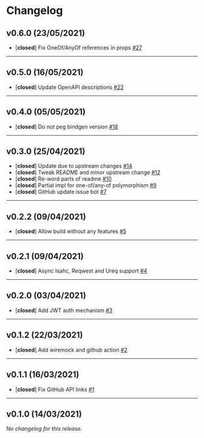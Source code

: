 # Changelog

## v0.6.0 (23/05/2021)
- [**closed**] Fix OneOf/AnyOf references in props [#27](https://github.com/fussybeaver/roctogen/pull/27)

---

## v0.5.0 (16/05/2021)
- [**closed**] Update OpenAPI descriptions [#22](https://github.com/fussybeaver/roctogen/pull/22)

---

## v0.4.0 (05/05/2021)
- [**closed**] Do not peg bindgen version [#18](https://github.com/fussybeaver/roctogen/pull/18)

---

## v0.3.0 (25/04/2021)
- [**closed**] Update due to upstream changes [#14](https://github.com/fussybeaver/roctogen/pull/14)
- [**closed**] Tweak README and minor upstream change [#12](https://github.com/fussybeaver/roctogen/pull/12)
- [**closed**] Re-word parts of readme [#10](https://github.com/fussybeaver/roctogen/pull/10)
- [**closed**] Partial impl for one-of/any-of polymorphism [#9](https://github.com/fussybeaver/roctogen/pull/9)
- [**closed**] GitHub update issue bot [#7](https://github.com/fussybeaver/roctogen/pull/7)

---

## v0.2.2 (09/04/2021)
- [**closed**] Allow build without any features [#5](https://github.com/fussybeaver/roctogen/pull/5)

---

## v0.2.1 (09/04/2021)
- [**closed**] Async Isahc, Reqwest and Ureq support [#4](https://github.com/fussybeaver/roctogen/pull/4)

---

## v0.2.0 (03/04/2021)
- [**closed**] Add JWT auth mechanism [#3](https://github.com/fussybeaver/roctogen/pull/3)

---

## v0.1.2 (22/03/2021)
- [**closed**] Add wiremock and github action [#2](https://github.com/fussybeaver/roctogen/pull/2)

---

## v0.1.1 (16/03/2021)
- [**closed**] Fix GitHub API links [#1](https://github.com/fussybeaver/roctogen/pull/1)

---

## v0.1.0 (14/03/2021)
*No changelog for this release.*
